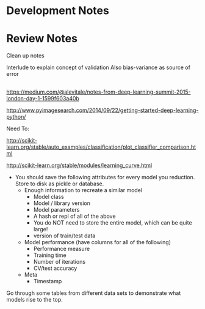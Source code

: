 Development Notes
===========

# Review Notes

Clean up notes

Interlude to explain concept of validation
  Also bias-variance as source of error

##

https://medium.com/@alevitale/notes-from-deep-learning-summit-2015-london-day-1-1599f603a40b

<http://www.pyimagesearch.com/2014/09/22/getting-started-deep-learning-python/>

Need To:

http://scikit-learn.org/stable/auto_examples/classification/plot_classifier_comparison.html

http://scikit-learn.org/stable/modules/learning_curve.html

- You should save the following attributes for every model you reduction.  Store to disk as pickle or database.  
  - Enough information to recreate a similar model
    - Model class
    - Model / library version
    - Model parameters
    - A hash or repl of all of the above
    - You do NOT need to store the entire model, which can be quite large!
    - version of train/test data
  - Model performance (have columns for all of the following)
    - Performance measure
    - Training time
    - Number of iterations
    - CV/test accuracy
  - Meta
    - Timestamp

Go through some tables from different data sets to demonstrate what models rise to the top.  
